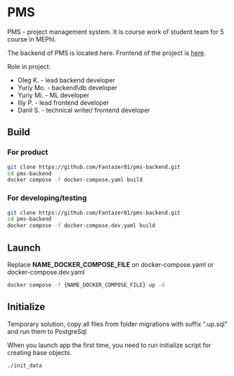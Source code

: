 # PMS

PMS - project management system. 
It is course work of student team for 5 course in MEPhI.

The backend of PMS is located here.
Frontend of the project is [here](https://github.com/JustAEro/pms-ui).

Role in project:
- Oleg K. - lead backend developer
- Yuriy Mo. - backend\db developer
- Yuriy Mi. - ML developer
- Iliy P. - lead frontend developer
- Danil S. - technical writer/ frontend developer

## Build

### For product

```bash
git clone https://github.com/Fantazer01/pms-backend.git
cd pms-backend
docker compose -f docker-compose.yaml build
```

### For developing/testing

```bash
git clone https://github.com/Fantazer01/pms-backend.git
cd pms-backend
docker compose -f docker-compose.dev.yaml build
```

## Launch

Replace **NAME_DOCKER_COMPOSE_FILE** on docker-compose.yaml or docker-compose.dev.yaml

```bash
docker compose -f {NAME_DOCKER_COMPOSE_FILE} up -d
```

## Initialize
Temporary solution, copy all files from folder migrations with suffix ".up.sql" and run them to PostgreSql

When you launch app the first time, you need to run initialize script for creating base objects.
```bash
./init_data
``` 

